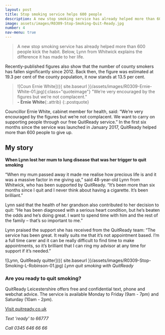 ```yaml
---
layout: post
title: Stop smoking service helps 600 people
description: A new stop smoking service has already helped more than 600 people kick the habit this year
image: assets/images/R0309-Stop-Smoking-Quit-Ready.jpg
number: 4
nav-menu: true
---
```


>A new stop smoking service has already helped more than 600 people kick the habit. Below, Lynn from Whitwick explains the difference it has made to her life.

Recently-published figures also show that the number of county smokers has fallen significantly since 2012. Back then, the  figure was estimated at 19.3 per cent of the county population, it now stands at 13.5 per cent.

> ![Coun Ernie White]({{ site.baseurl }}/assets/images/R0309-Ernie-White-01.jpg){:class="quoteimage"} "We’re very encouraged by the figures but we’re not complacent."  
**- Ernie White**{:.attrib}
{:.postquote}

Councillor Ernie White, cabinet member for health, said: “We’re very encouraged by the figures but we’re not complacent. We want to carry on supporting people through our free QuitReady service.” In the first six months since the service was launched in January 2017, QuitReady helped more than 600 people to give up.

## My story
<!-- {:.postsub} -->

**When Lynn lost her mum to lung disease that was her trigger to quit smoking**

“When my mum passed away it made me realise how precious life is and it was a massive factor in me giving up,” said 48-year-old Lynn from Whitwick, who has been supported by QuitReady. “It’s been more than six months since I quit and I never think about having a cigarette. It’s been brilliant.”

Lynn said that the health of her grandson also contributed to her decision to quit: “He has been diagnosed with a serious heart condition, but he’s beaten the odds and he’s doing great. I want to spend time with him and the rest of the family – that’s so important to me.”

Lynn praised the support she has received from the QuitReady team: “The service has been great. It really suits me that it’s not appointment based. I’m a full time carer and it can be really difficult to find time to make appointments, so it’s brilliant that I can ring my advisor at any time for support if it’s needed.”

![Lynn, QuitReady quitter]({{ site.baseurl }}/assets/images/R0309-Stop-Smoking-L-Robinson-01.jpg)
*Lynn quit smoking with QuitReady*

### Are you ready to quit smoking?

QuitReady Leicestershire offers free and confidential text, phone and webchat advice. The service is available Monday to Friday (9am - 7pm) and Saturday (10am - 2pm).

[Visit quitready.co.uk](http://www.quitready.co.uk)

<i class="icon fa-mobile"> Text 'ready' to 66777

<i class="icon fa-phone"> Call 0345 646 66 66
